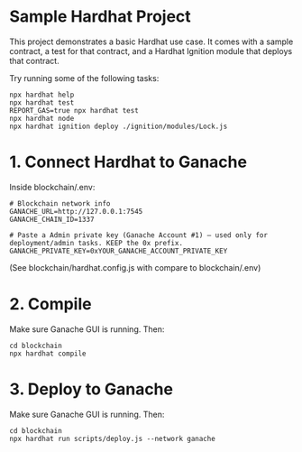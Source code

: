 # Sample Hardhat Project

This project demonstrates a basic Hardhat use case. It comes with a sample contract, a test for that contract, and a Hardhat Ignition module that deploys that contract.

Try running some of the following tasks:

```shell
npx hardhat help
npx hardhat test
REPORT_GAS=true npx hardhat test
npx hardhat node
npx hardhat ignition deploy ./ignition/modules/Lock.js
```

# 1. Connect Hardhat to Ganache

Inside blockchain/.env:

```shell
# Blockchain network info
GANACHE_URL=http://127.0.0.1:7545
GANACHE_CHAIN_ID=1337

# Paste a Admin private key (Ganache Account #1) – used only for deployment/admin tasks. KEEP the 0x prefix.
GANACHE_PRIVATE_KEY=0xYOUR_GANACHE_ACCOUNT_PRIVATE_KEY
```

(See blockchain/hardhat.config.js with compare to blockchain/.env)

# 2. Compile

Make sure Ganache GUI is running. Then:

```shell
cd blockchain
npx hardhat compile
```

# 3. Deploy to Ganache

Make sure Ganache GUI is running. Then:

```shell
cd blockchain
npx hardhat run scripts/deploy.js --network ganache
```
